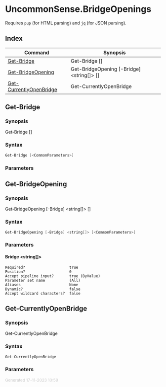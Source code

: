 # UncommonSense.BridgeOpenings

Requires `pup` (for HTML parsing) and `jq` (for JSON parsing).

## Index

| Command                                             | Synopsis                                                    |
| --------------------------------------------------- | ----------------------------------------------------------- |
| [Get-Bridge](#Get-Bridge)                           | Get-Bridge [<CommonParameters>]                             |
| [Get-BridgeOpening](#Get-BridgeOpening)             | Get-BridgeOpening [-Bridge] <string[]> [<CommonParameters>] |
| [Get-CurrentlyOpenBridge](#Get-CurrentlyOpenBridge) | Get-CurrentlyOpenBridge                                     |

<a name="Get-Bridge"></a>
## Get-Bridge
### Synopsis
Get-Bridge [<CommonParameters>]
### Syntax
```powershell
Get-Bridge [<CommonParameters>]
```
### Parameters
<a name="Get-BridgeOpening"></a>
## Get-BridgeOpening
### Synopsis
Get-BridgeOpening [-Bridge] <string[]> [<CommonParameters>]
### Syntax
```powershell
Get-BridgeOpening [-Bridge] <string[]> [<CommonParameters>]
```
### Parameters
#### Bridge &lt;string[]&gt;

    Required?                    true
    Position?                    0
    Accept pipeline input?       true (ByValue)
    Parameter set name           (All)
    Aliases                      None
    Dynamic?                     false
    Accept wildcard characters?  false
<a name="Get-CurrentlyOpenBridge"></a>
## Get-CurrentlyOpenBridge
### Synopsis
Get-CurrentlyOpenBridge
### Syntax
```powershell
Get-CurrentlyOpenBridge
```
### Parameters
<div style='font-size:small; color: #ccc'>Generated 17-11-2023 10:59</div>
